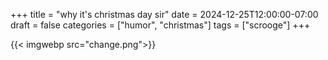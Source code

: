 +++
title = "why it's christmas day sir"
date = 2024-12-25T12:00:00-07:00
draft = false
categories = ["humor", "christmas"]
tags = ["scrooge"]
+++

{{< imgwebp src="change.png">}}